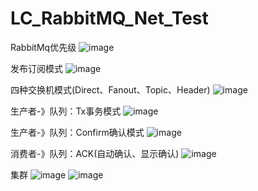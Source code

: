 # LC_RabbitMQ_Net_Test
RabbitMq优先级
![image](https://user-images.githubusercontent.com/26539681/115987918-c4a45880-a5e9-11eb-8d25-2c9f2f2ea322.png)

发布订阅模式
![image](https://user-images.githubusercontent.com/26539681/115987930-d84fbf00-a5e9-11eb-8ada-c25b7aef2822.png)

四种交换机模式(Direct、Fanout、Topic、Header)
![image](https://user-images.githubusercontent.com/26539681/115987958-01704f80-a5ea-11eb-87b2-cd2a58671b28.png)

生产者-》队列：Tx事务模式
![image](https://user-images.githubusercontent.com/26539681/115987978-1cdb5a80-a5ea-11eb-9aa2-d389b9295617.png)

生产者-》队列：Confirm确认模式
![image](https://user-images.githubusercontent.com/26539681/115988013-41373700-a5ea-11eb-9112-2d02828877d9.png)

消费者-》队列：ACK(自动确认、显示确认)
![image](https://user-images.githubusercontent.com/26539681/115988042-65931380-a5ea-11eb-989d-8206fa10a405.png)

集群
![image](https://user-images.githubusercontent.com/26539681/115988073-9410ee80-a5ea-11eb-939d-57bd84d09aa0.png)
![image](https://user-images.githubusercontent.com/26539681/115988143-ece08700-a5ea-11eb-918f-dc037ca80d80.png)

